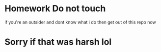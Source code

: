 # Homework Do not touch

if you're an outsider and dont know what i do then get out of this repo now




# Sorry if that was harsh lol
